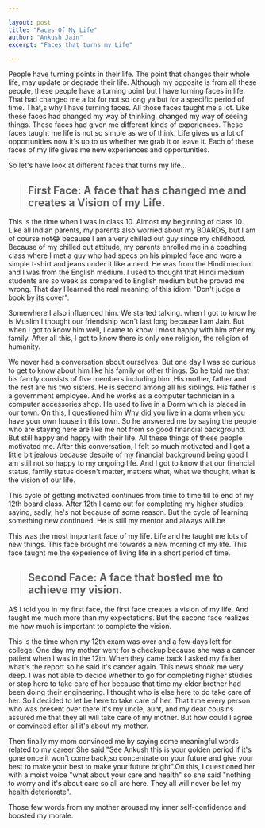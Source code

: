 ```yaml
---

layout:	post
title: "Faces Of My Life"
author: "Ankush Jain"
excerpt: "Faces that turns my Life"

---
```


People have turning points in their life. The point that changes their whole life, may update or degrade their life. Although my opposite is from all these people, these people have a turning point but I have turning faces in life.
That had changed me a lot for not so long ya but for a specific period of time. That,s why I have turning faces. All those faces taught me a lot. Like these faces had changed my way of thinking, changed my way of seeing things.
These faces had given me different kinds of experiences. These faces taught me life is not so simple as we of think. Life gives us a lot of opportunities now it's up to us whether we grab it or leave it.
Each of these faces of my life gives me new experiences and opportunities.

So let's have look at different faces that turns my life...

> ## First Face: A face that has changed me and creates a Vision of my Life.

This is the time when I was in class 10. Almost my beginning of class 10. Like all Indian parents, my parents also worried about my BOARDS, but I am of course not😂️  because I am a very chilled out guy since my childhood.
Because of my chilled out attitude, my parents enrolled me in a coaching class where I met a guy who had specs on his pimpled face and wore a simple t-shirt and jeans under it like a nerd. He was from the Hindi medium and I was from the English medium.
I used to thought that Hindi medium students are so weak as compared to English medium but he proved me wrong. That day I learned the real meaning of this idiom "Don't judge a book by its cover".

Somewhere I also influenced him. We started talking. when I got to know he is Muslim I thought our friendship won't last long because I am Jain. But when I got to know him well, I came to know I most happy with him after my family.
After all this, I got to know there is only one religion, the religion of humanity.

We never had a conversation about ourselves. But one day I was so curious to get to know about him like his family or other things. So he told me that his family consists of five members including him. His mother, father and the rest are his two sisters.
He is second among all his siblings. His father is a government employee. And he works as a computer technician in a computer accessories shop. He used to live in a Dorm which is placed in our town. On this, I questioned him Why did you live in a dorm when you have your own house in this town.
So he answered me by saying the people who are staying here are like me not from so good financial background. But still happy and happy with their life. All these things of these people motivated me.
After this conversation, I felt so much motivated and I got a little bit jealous because despite of my financial background being good I am still not so happy to my ongoing life. And I got to know that our financial status, family status doesn't matter,
matters what, what we thought, what is the vision of our life.

This cycle of getting motivated continues from time to time till to end of my 12th board class. After 12th I came out for completing my higher studies, saying, sadly, he's not because of some reason.
But the cycle of learning something new continued. He is still my mentor and always will.be

This was the most important face of my life. Life and he taught me lots of new things. This face brought me towards a new morning of my life.
This face taught me the experience of living life in a short period of time. 


> ## Second Face: A face that bosted me to achieve my vision.

AS I told you in my first face, the first face creates a vision of my life. And taught me much more than my expectations. But the second face realizes me how much is important to complete the vision.

This is the time when my 12th exam was over and a few days left for college. One day my mother went for a checkup because she was a cancer patient when I was in the 12th. 
When they came back I asked my father what's the report so he said it's cancer again. This news shook me very deep. I was not able to decide whether to go for completing higher studies or stop here to take care of her because that time my elder brother had been doing their engineering. I thought who is else here to do take care of her. So I decided to let be here to take care of her. That time every person who was present over there it's my uncle, aunt, and my dear cousins assured me that they all will take care of my mother. But how could I agree or convinced after all it's about my mother. 

Then finally my mom convinced me by saying some meaningful words
related to my career She said "See Ankush this is your golden period if it's gone once it won't come back,so concentrate on your future and give your best to make your best to make your future bright".On this, I questioned her with a moist voice 
"what about your care and health" so she said "nothing to worry and it's about care so all are here. They all will never be let my health deteriorate".

Those few words from my mother aroused my inner self-confidence and boosted my morale. 
